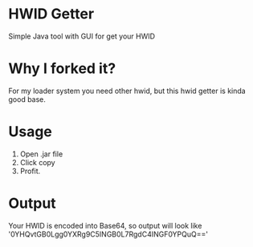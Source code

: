 # HWID Getter
Simple Java tool with GUI for get your HWID

# Why I forked it?
For my loader system you need other hwid, but this hwid getter is kinda good base.

# Usage

1. Open .jar file
2. Click copy
3. Profit.

# Output

Your HWID is encoded into Base64, so output will look like '0YHQvtGB0Lgg0YXRg9C5INGB0L7RgdC4INGF0YPQuQ=='
